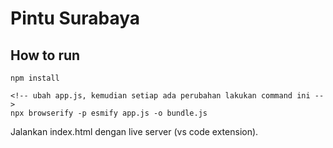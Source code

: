 # Pintu Surabaya

## How to run

```
npm install

<!-- ubah app.js, kemudian setiap ada perubahan lakukan command ini -->
npx browserify -p esmify app.js -o bundle.js
```
Jalankan index.html dengan live server (vs code extension).
